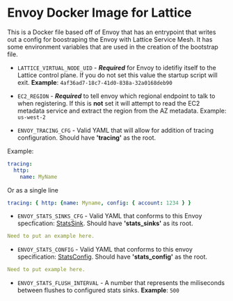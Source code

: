 # Envoy Docker Image for Lattice

This is a Docker file based off of Envoy that has an entrypoint that writes out a config for boostraping the Envoy with Lattice Service Mesh. It has some environment variables that are used in the creation of the bootstrap file.

- ```LATTICE_VIRTUAL_NODE_UID``` - _**Required**_ for Envoy to idetifiy itself to the Lattice control plane. If you do not set this value the startup script will exit. **Example**: ```4af36ad7-18c7-41d0-838a-32a0168deb90```

- ```EC2_REGION``` - _**Required**_ to tell envoy which regional endpoint to talk to when registering. If this is __not__ set it will attempt to read the EC2 metadata service and extract the region from the AZ metadata. Example: ```us-west-2```

- ```ENVOY_TRACING_CFG``` - Valid YAML that will allow for addition of tracing configuration. Should have **'tracing'** as the root.

Example:
```yaml
tracing:
  http:
    name: MyName
```
Or as a single line
```yaml
tracing: { http: {name: Myname, config: { account: 1234 } }
```


- ```ENVOY_STATS_SINKS_CFG``` - Valid YAML that conforms to this Envoy specfication: [StatsSink](https://www.envoyproxy.io/docs/envoy/v1.8.0/api-v2/config/metrics/v2/stats.proto#envoy-api-msg-config-metrics-v2-statssink). Should have **'stats_sinks'** as its root.
```yaml
Need to put an example here.
```
- ```ENVOY_STATS_CONFIG``` - Valid YAML that conforms to this envoy specification: [StatsConfig](https://www.envoyproxy.io/docs/envoy/v1.8.0/api-v2/config/metrics/v2/stats.proto#envoy-api-msg-config-metrics-v2-statsconfig). Should have **'stats_config'** as the root.
```yaml
Need to put example here.
```

- ```ENVOY_STATS_FLUSH_INTERVAL``` - A number that represents the miliseconds between flushes to configured stats sinks. **Example**: ```500```